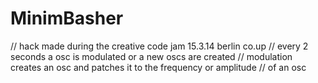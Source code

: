 MinimBasher
===========

// 
hack made during the creative code jam 15.3.14 berlin co.up // 
every 2 seconds a osc is modulated or a new oscs are created // 
modulation creates an osc and patches it to the frequency or amplitude  // 
of an osc
